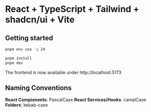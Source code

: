 # React + TypeScript + Tailwind + shadcn/ui + Vite

## Getting started

```bash
pnpm env use -g 24

pnpm install
pnpm dev
```

The frontend is now available under http://localhost:5173


## Naming Conventions

**React Compionents**: PascalCase
**React Services/Hooks**: camalCase
**Folders**: kebab-case
